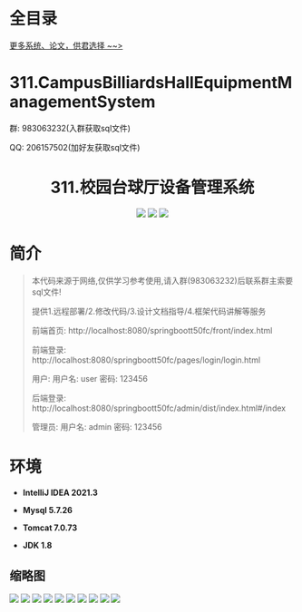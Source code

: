 # 全目录

[更多系统、论文，供君选择 ~~>](https://www.yuque.com/wisebit/blog)


# 311.CampusBilliardsHallEquipmentManagementSystem

<p>群: 983063232(入群获取sql文件)</p>
<p>QQ: 206157502(加好友获取sql文件)</p>

<p><h1 align="center">311.校园台球厅设备管理系统</h1></p>


<p align="center">
	<img src="https://img.shields.io/badge/jdk-1.8-orange.svg"/>
    <img src="https://img.shields.io/badge/springBoot-5.x-lightgrey.svg"/>
    <img src="https://img.shields.io/badge/vue-3.x-blue.svg"/>
</p>

# 简介

> 本代码来源于网络,仅供学习参考使用,请入群(983063232)后联系群主索要sql文件!
>
> 提供1.远程部署/2.修改代码/3.设计文档指导/4.框架代码讲解等服务
> 
> 前端首页: http://localhost:8080/springboott50fc/front/index.html
>
> 前端登录: http://localhost:8080/springboott50fc/pages/login/login.html
>
> 用户: 用户名: user 密码: 123456
>
> 后端登录: http://localhost:8080/springboott50fc/admin/dist/index.html#/index
>
> 管理员: 用户名: admin 密码: 123456
> 




# 环境

- <b>IntelliJ IDEA 2021.3</b>

- <b>Mysql 5.7.26</b>

- <b>Tomcat 7.0.73</b>

- <b>JDK 1.8</b>

## 缩略图

![](https://bitwise.oss-cn-heyuan.aliyuncs.com/2024/9/10/b2cb23e6-4a4a-43f5-955e-bfbb3f2e07c7.png)
![](https://bitwise.oss-cn-heyuan.aliyuncs.com/2024/9/10/e8c653c5-7cb0-4692-a667-9ad2a0adfaae.png)
![](https://bitwise.oss-cn-heyuan.aliyuncs.com/2024/9/10/0b0905ff-4fe6-4c54-957e-7824622b2b43.png)
![](https://bitwise.oss-cn-heyuan.aliyuncs.com/2024/9/10/25aee783-fbfd-47ba-9c58-22e3c9816b54.png)
![](https://bitwise.oss-cn-heyuan.aliyuncs.com/2024/9/10/bdde64c0-cb92-4f66-90cc-6b073ca72114.png)
![](https://bitwise.oss-cn-heyuan.aliyuncs.com/2024/9/10/896c752d-ca7e-4178-90d1-79a4907c9986.png)
![](https://bitwise.oss-cn-heyuan.aliyuncs.com/2024/9/10/ecbd559b-0bd4-4f57-82b7-ca571bb496f1.png)
![](https://bitwise.oss-cn-heyuan.aliyuncs.com/2024/9/10/7d7f8245-9107-48ca-8807-64c13bc50e91.png)
![](https://bitwise.oss-cn-heyuan.aliyuncs.com/2024/9/10/2e05eb7c-690b-44e5-899e-9496071b2c2e.png)
![](https://bitwise.oss-cn-heyuan.aliyuncs.com/2024/9/10/b449c315-b3bd-433e-a542-12b0af3a0147.png)


